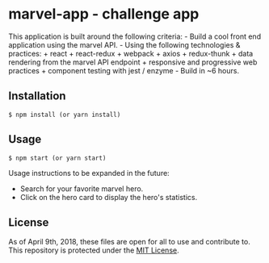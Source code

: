 # marvel-app - challenge app

This application is built around the following criteria:
	- Build a cool front end application using the marvel API.
	- Using the following technologies & practices:
		+ react
		+ react-redux
		+ webpack
		+ axios
		+ redux-thunk
		+ data rendering from the marvel API endpoint
		+ responsive and progressive web practices
		+ component testing with jest / enzyme
	- Build in ~6 hours.

## Installation

```
$ npm install (or yarn install)
```

## Usage

```
$ npm start (or yarn start)
```

Usage instructions to be expanded in the future:

- Search for your favorite marvel hero.
- Click on the hero card to display the hero's statistics.

## License

As of April 9th, 2018, these files are open for all to use and contribute to. This repository is protected under the [MIT License](http://choosealicense.com/licenses/mit/).
